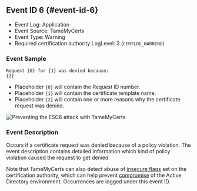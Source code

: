 ## Event ID 6 {#event-id-6}

- Event Log: Application
- Event Source: TameMyCerts
- Event Type: Warning
- Required certification authority LogLevel: 3 (`CERTLOG_WARNING`)

### Event Sample

```
Request {0} for {1} was denied because:
{2}
```

- Placeholder `{0}` will contain the Request ID number.
- Placeholder `{1}` will contain the certificate template name.
- Placeholder `{2}` will contain one or more reasons why the certificate request was denied.

![Preventing the ESC6 attack with TameMyCerts](resources/prevent-esc6.png)

### Event Description

Occurs if a certificate request was denied because of a policy violation. The event description contains detailed information which kind of policy violation caused the request to get denied.

Note that TameMyCerts can also detect abuse of [insecure flags](#deny-insecure-flags) set on the certification authority, which can help prevent [compromise](#uc-esc6) of the Active Directory environment. Occurrences are logged under this event ID.
